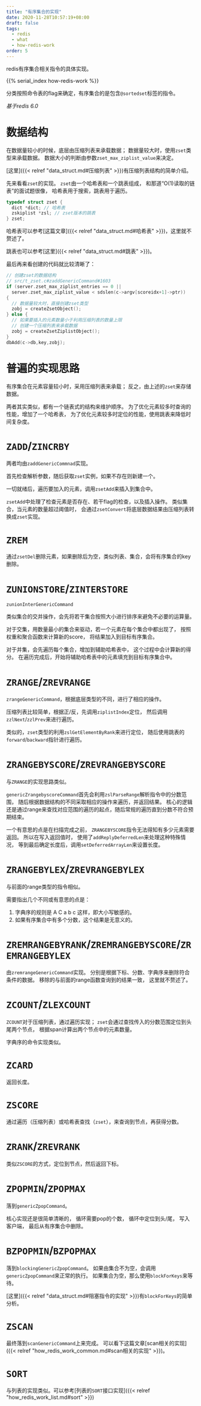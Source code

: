 ```yaml
---
title: "有序集合的实现"
date: 2020-11-28T10:57:19+08:00
draft: false
tags:
  - redis
  - what
  - how-redis-work
order: 5
---
```


redis有序集合相关指令的具体实现。

<!--more-->

{{% serial_index how-redis-work %}}

分类按照命令表的flag来确定，有序集合的是包含`@sortedset`标签的指令。

*基于redis 6.0*

# 数据结构

在数据量较小的时候，底层由压缩列表来承载数据；
数据量较大时，使用`zset`类型来承载数据。
数据大小的判断由参数`zset_max_ziplist_value`来决定。

[这里]({{< relref "data_struct.md#压缩列表" >}})有压缩列表结构的简单介绍。

先来看看`zset`的实现。
`zset`由一个哈希表和一个跳表组成，
和那道“O(1)读取的链表”的面试题很像，
哈希表用于搜索，跳表用于遍历。
```c
typedef struct zset {
  dict *dict; // 哈希表
  zskiplist *zsl; // zset版本的跳表
} zset;
```

哈希表可以参考[这篇文章]({{< relref "data_struct.md#哈希表" >}})，这里就不赘述了。

跳表也可以参考[这里]({{< relref "data_struct.md#跳表" >}})。

最后再来看创建的代码就比较清晰了：

```c
// 创建zset的数据结构
// src/t_zset.c#zaddGenericCommand#1603
if (server.zset_max_ziplist_entries == 0 ||
  server.zset_max_ziplist_value < sdslen(c->argv[scoreidx+1]->ptr))
{
  // 数据量较大时，直接创建zset类型
  zobj = createZsetObject();
} else {
  // 如果要插入的元素数量小于利用压缩列表的数量上限
  // 创建一个压缩列表来承载数据
  zobj = createZsetZiplistObject();
}
dbAdd(c->db,key,zobj);
```

# 普遍的实现思路

有序集合在元素容量较小时，采用压缩列表来承载；
反之，由上述的`zset`来存储数据。

两者其实类似，都有一个链表式的结构来维护顺序。
为了优化元素较多时查询的性能，增加了一个哈希表，
为了优化元素较多时定位的性能，使用跳表来降低时间复杂度。

# `ZADD`/`ZINCRBY`

两者均由`zaddGenericCommnad`实现。

首先检查解析参数，随后获取`zset`实例，如果不存在则新建一个。

一切就绪后，遍历要加入的元素，调用`zsetAdd`来插入到集合中。

`zsetAdd`中处理了检查元素是否存在、若干flag的检查，以及插入操作。
类似集合，当元素的数量超过阈值时，
会通过`zsetConvert`将底层数据结果由压缩列表转换成`zset`实现。

# `ZREM`

通过`zsetDel`删除元素，如果删除后为空，类似列表、集合，会将有序集合的key删除。

# `ZUNIONSTORE`/`ZINTERSTORE`

`zunionInterGenericCommand`

类似集合的交并操作，会先将若干集合按照大小进行排序来避免不必要的运算量。

对于交集，用数量最小的集合来驱动，若一个元素在每个集合中都出现了，
按照权重和聚合函数来计算新的score，
将结果加入到目标有序集合。

对于并集，会先遍历每个集合，增加到辅助哈希表中，
这个过程中会计算新的得分。
在遍历完成后，开始将辅助哈希表中的元素填充到目标有序集合中。

# `ZRANGE`/`ZREVRANGE`

`zrangeGenericCommand`，根据底层类型的不同，进行了相应的操作。

压缩列表比较简单，根据正/反，先调用`ziplistIndex`定位，
然后调用`zzlNext`/`zzlPrev`来进行遍历。

类似的，`zset`类型的利用`zslGetElementByRank`来进行定位，
随后使用跳表的`forward`/`backward`指针进行遍历。

# `ZRANGEBYSCORE`/`ZREVRANGEBYSCORE`

与`ZRANGE`的实现思路类似。

`genericZrangebyscoreCommand`首先会利用`zslParseRange`解析指令中的分数范围，
随后根据数据结构的不同采取相应的操作来遍历，并返回结果。
核心的逻辑还是通过range来查找对应范围的遍历的起点，随后常规的遍历直到分数不符合预期结束。

一个有意思的点是在扫描完成之前，
`ZRANGEBYSCORE`指令无法得知有多少元素需要返回。
所以在写入返回值时，
使用了`addReplyDeferredLen`来处理这种特殊情况，
等到最后确定长度后，调用`setDeferredArrayLen`来设置长度。

# `ZRANGEBYLEX`/`ZREVRANGEBYLEX`

与前面的range类型的指令相似。

需要指出几个不同或有意思的点是：

1. 字典序的规则是 A C a b c 这样，即大小写敏感的。
1. 如果有序集合中有多个分数，这个结果是无意义的。

# `ZREMRANGEBYRANK`/`ZREMRANGEBYSCORE`/`ZREMRANGEBYLEX`

由`zremrangeGenericCommand`实现。
分别是根据下标、分数、字典序来删除符合条件的数据。
移除的与前面的range函数查询到的结果一致，
这里就不赘述了。

# `ZCOUNT`/`ZLEXCOUNT`

`ZCOUNT`对于压缩列表，通过遍历实现；
`zset`会通过查找传入的分数范围定位到头尾两个节点，
根据span计算出两个节点中的元素数量。

字典序的命令实现类似。

# `ZCARD`

返回长度。

# `ZSCORE`

通过遍历（压缩列表）或哈希表查找（`zset`），来查询到节点，再获得分数。

# `ZRANK`/`ZREVRANK`

类似`ZSCORE`的方式，定位到节点，然后返回下标。

# `ZPOPMIN`/`ZPOPMAX`

落到`genericZpopCommand`。

核心实现还是很简单清晰的，
循环需要pop的个数，
循环中定位到头/尾，
写入客户端，
最后从有序集合中删除。

# `BZPOPMIN`/`BZPOPMAX`

落到`blockingGenericZpopCommand`。
如果由集合不为空，会调用`genericZpopCommand`来正常的执行。
如果集合为空，那么使用`blockForKeys`来等待。

[这里]({{< relref "data_struct.md#阻塞指令的实现" >}})有`blockForKeys`的简单分析。

# `ZSCAN`

最终落到`scanGenericCommand`上来完成。
可以看下这篇文章[scan相关的实现]({{< relref "how_redis_work_common.md#scan相关的实现" >}})。

# `SORT`

与列表的实现类似。可以参考[列表的`SORT`接口实现]({{< relref "how_redis_work_list.md#sort" >}})
